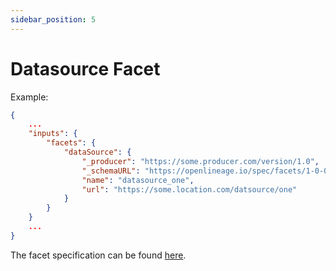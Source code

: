 ```yaml
---
sidebar_position: 5
---
```


# Datasource Facet

Example:

```json
{
    ...
    "inputs": {
        "facets": {
            "dataSource": {
                "_producer": "https://some.producer.com/version/1.0",
                "_schemaURL": "https://openlineage.io/spec/facets/1-0-0/DatasourceDatasetFacet.json",
                "name": "datasource_one",
                "url": "https://some.location.com/datsource/one"
            }
        }
    }
    ...
}
```
The facet specification can be found [here](https://openlineage.io/spec/facets/1-0-0/DatasourceDatasetFacet.json).